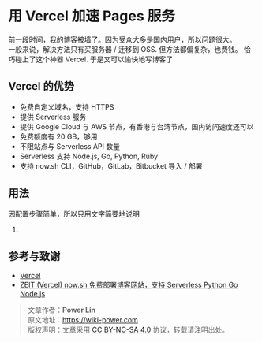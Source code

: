 # 用 Vercel 加速 Pages 服务

前一段时间，我的博客被墙了。因为受众大多是国内用户，所以问题很大。  
一般来说，解决方法只有买服务器 / 迁移到 OSS. 但方法都偏复杂，也费钱。
恰巧碰上了这个神器 Vercel. 于是又可以愉快地写博客了

## Vercel 的优势

- 免费自定义域名，支持 HTTPS
- 提供 Serverless 服务
- 提供 Google Cloud 与 AWS 节点，有香港与台湾节点，国内访问速度还可以
- 免费额度有 20 GB，够用
- 不限站点与 Serverless API 数量
- Serverless 支持 Node.js, Go, Python, Ruby
- 支持 now.sh CLI，GitHub，GitLab，Bitbucket 导入 / 部署

## 用法

因配置步骤简单，所以只用文字简要地说明

1.

## 参考与致谢

- [Vercel](https://vercel.com/)
- [ZEIT (Vercel) now.sh 免费部署博客网站，支持 Serverless Python Go Node.js](https://wivwiv.com/post/zeit-use-guide/)

> 文章作者：**Power Lin**  
> 原文地址：<https://wiki-power.com>  
> 版权声明：文章采用 [CC BY-NC-SA 4.0](https://creativecommons.org/licenses/by/4.0/deed.zh) 协议，转载请注明出处。
